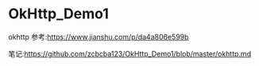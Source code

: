 # OkHttp_Demo1
okhttp
参考:https://www.jianshu.com/p/da4a806e599b

笔记:https://github.com/zcbcba123/OkHttp_Demo1/blob/master/okhttp.md 

##
